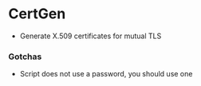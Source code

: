 # CertGen

 - Generate X.509 certificates for mutual TLS
 
### Gotchas
 - Script does not use a password, you should use one
